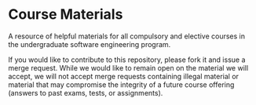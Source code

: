 Course Materials
================

A resource of helpful materials for all compulsory and elective courses in the undergraduate software engineering program.

If you would like to contribute to this repository, please fork it and issue a merge request. While we would like to remain open on the material we will accept, we will not accept merge requests containing illegal material or material that may compromise the integrity of a future course offering (answers to past exams, tests, or assignments).
